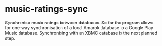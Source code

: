 music-ratings-sync
===================

Synchronise music ratings between databases.
So far the program allows for one-way synchronisation of a local Amarok database to a Google Play Music database.
Synchronising with an XBMC database is the next planned step.
